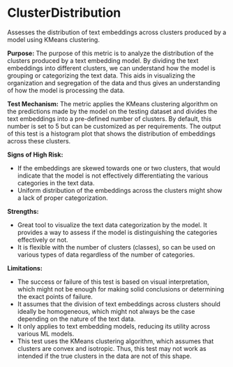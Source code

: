 # ClusterDistribution

Assesses the distribution of text embeddings across clusters produced by a model using KMeans clustering.

**Purpose:** The purpose of this metric is to analyze the distribution of the clusters produced by a text embedding
model. By dividing the text embeddings into different clusters, we can understand how the model is grouping or
categorizing the text data. This aids in visualizing the organization and segregation of the data and thus gives an
understanding of how the model is processing the data.

**Test Mechanism:** The metric applies the KMeans clustering algorithm on the predictions made by the model on the
testing dataset and divides the text embeddings into a pre-defined number of clusters. By default, this number is
set to 5 but can be customized as per requirements. The output of this test is a histogram plot that shows the
distribution of embeddings across these clusters.

**Signs of High Risk:**

- If the embeddings are skewed towards one or two clusters, that would indicate that the model is not effectively
differentiating the various categories in the text data.
- Uniform distribution of the embeddings across the clusters might show a lack of proper categorization.

**Strengths:**

- Great tool to visualize the text data categorization by the model. It provides a way to assess if the model is
distinguishing the categories effectively or not.
- It is flexible with the number of clusters (classes), so can be used on various types of data regardless of the
number of categories.

**Limitations:**

- The success or failure of this test is based on visual interpretation, which might not be enough for making solid
conclusions or determining the exact points of failure.
- It assumes that the division of text embeddings across clusters should ideally be homogeneous, which might not
always be the case depending on the nature of the text data.
- It only applies to text embedding models, reducing its utility across various ML models.
- This test uses the KMeans clustering algorithm, which assumes that clusters are convex and isotropic. Thus, this
test may not work as intended if the true clusters in the data are not of this shape.